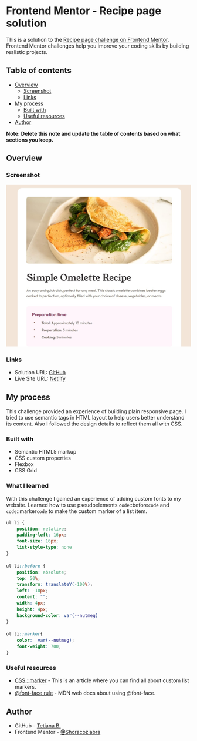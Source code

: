 # Frontend Mentor - Recipe page solution

This is a solution to the [Recipe page challenge on Frontend Mentor](https://www.frontendmentor.io/challenges/recipe-page-KiTsR8QQKm). Frontend Mentor challenges help you improve your coding skills by building realistic projects. 

## Table of contents

- [Overview](#overview)
  - [Screenshot](#screenshot)
  - [Links](#links)
- [My process](#my-process)
  - [Built with](#built-with)
  - [Useful resources](#useful-resources)
- [Author](#author)

**Note: Delete this note and update the table of contents based on what sections you keep.**

## Overview

### Screenshot

![recipe page screenshot](./screenshot.jpg)

### Links

- Solution URL: [GitHub](https://github.com/Shcracoziabra/recipe-page)
- Live Site URL: [Netlify](https://shcraco-recipe-page.netlify.app)

## My process

This challenge provided an experience of building plain responsive page. I tried to use semantic tags in HTML layout to help users better understand its content. Also I followed the design details to reflect them all with CSS.

### Built with

- Semantic HTML5 markup
- CSS custom properties
- Flexbox
- CSS Grid

### What I learned

With this challenge I gained an experience of adding custom fonts to my website. 
Learned how to use pseudoelements `code`::before`code` and `code`::marker`code` to make the custom marker of a list item.

```css
ul li {
    position: relative;
    padding-left: 16px;
    font-size: 16px;
    list-style-type: none
}

ul li::before {
    position: absolute;
    top: 50%;
    transform: translateY(-100%);
    left: -18px;
    content: "";
    width: 4px;
    height: 4px;
    background-color: var(--nutmeg)
}

ol li::marker{
    color:  var(--nutmeg);
    font-weight: 700; 
}
```

### Useful resources

- [CSS ::marker](https://web.dev/articles/css-marker-pseudo-element) - This is an article where you can find all about custom list markers.
- [@font-face rule](https://developer.mozilla.org/en-US/docs/Web/CSS/@font-face) - MDN web docs about using @font-face.

## Author

- GitHub - [Tetiana B.](https://github.com/Shcracoziabra)
- Frontend Mentor - [@Shcracoziabra](https://www.frontendmentor.io/profile/Shcracoziabra)
